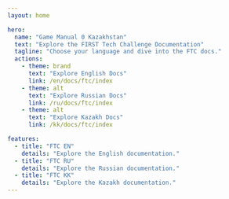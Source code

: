 ```yaml
---
layout: home

hero:
  name: "Game Manual 0 Kazakhstan"
  text: "Explore the FIRST Tech Challenge Documentation"
  tagline: "Choose your language and dive into the FTC docs."
  actions:
    - theme: brand
      text: "Explore English Docs"
      link: /en/docs/ftc/index
    - theme: alt
      text: "Explore Russian Docs"
      link: /ru/docs/ftc/index
    - theme: alt
      text: "Explore Kazakh Docs"
      link: /kk/docs/ftc/index

features:
  - title: "FTC EN"
    details: "Explore the English documentation."
  - title: "FTC RU"
    details: "Explore the Russian documentation."
  - title: "FTC KK"
    details: "Explore the Kazakh documentation."
---
```

